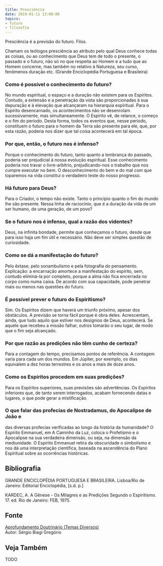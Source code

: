 ```yaml
---
title: Presciência
date: 2019-01-11 13:00:00
topics: 
- futuro
- filosofia
---
```


Presciência é a previsão do futuro. Filos. 

Chamam os teólogos presciência ao atributo pelo qual Deus conhece todas as
coisas, ou ao conhecimento que Deus tem de todo o presente, o passado e o
futuro, não só no que respeita ao Homem e a tudo que ao Homem concerne, mas
também no relativo à Natureza, seu curso, fenômenos duração etc. (Grande
Enciclopédia Portuguesa e Brasileira)

### Como é possível o conhecimento do futuro?
No mundo espiritual, o espaço e a duração não existem para os Espíritos.
Contudo, a extensão e a penetração da vista são proporcionadas à sua
depuração e à elevação que alcançaram na hierarquia espiritual. Para o
Espírito desencarnado, os acontecimentos não se desenrolam
sucessivamente, mas simultaneamente. O Espírito vê, de relance, o começo
e o fim do período. Desta forma, todos os eventos que, nesse período,
constituem o futuro para o homem da Terra são presente para ele, que,
por esta razão, poderia nos dizer que tal coisa acontecerá em tal época.

### Por que, então, o futuro nos é infenso?
Porque o conhecimento do futuro, tanto quanto a lembrança do passado,
poderia ser prejudicial à nossa evolução espiritual. Esse conhecimento
poderia nos travar o livre-arbítrio, prejudicando-nos o trabalho que nos
cumpre executar no bem. O desconhecimento do bem e do mal com que
toparemos na vida constitui o verdadeiro teste do nosso progresso.

### Há futuro para Deus?
Para o Criador, o tempo não existe. Tanto o princípio quanto o fim do
mundo lhe são presente. Nessa linha de raciocínio, que é a duração da
vida de um ser humano, de uma geração, de um povo?
### Se o futuro nos é infenso, qual a razão dos videntes?
Deus, na infinita bondade, permite que conheçamos o futuro, desde que
para isso haja um fim útil e necessário. Não deve ser simples questão de
curiosidade.

### Como se dá a manifestação do futuro?
Pelo êxtase, pelo sonambulismo e pela fotografia do pensamento.
Explicação: a encarnação amortece a manifestação do espírito, sem,
contudo eliminá-la por completo, porque a alma não fica encerrada no
corpo como numa caixa. De acordo com sua capacidade, pode penetrar mais
ou menos nas questões do futuro.

### É possível prever o futuro do Espiritismo?
Sim. Os Espíritos dizem que haverá um triunfo próximo, apesar dos
obstáculos. A previsão se torna fácil porque é obra deles. Acrescentam,
ainda, que tudo aquilo que estiver nos desígnios de Deus, acontecerá. Se
aquele que recebeu a missão falhar, outros tomarão o seu lugar, de modo
que o fim seja alcançado.

### Por que razão as predições não têm cunho de certeza?
Para a contagem do tempo, precisamos pontos de referência. A contagem
varia para cada um dos mundos. Em Júpiter, por exemplo, os dias
equivalem a dez horas terrestres e os anos a mais de doze anos.

### Como os Espíritos procedem em suas predições?
Para os Espíritos superiores, suas previsões são advertências. Os
Espíritos inferiores que, de tanto serem interrogados, acabam fornecendo
datas e lugares, o que pode gerar a mistificação.

### O que falar das profecias de Nostradamus, do Apocalipse de João e
das diversas profecias verificadas ao longo da história da humanidade?
O Espírito Emmanuel, em A Caminho da Luz, coloca o Profetismo e o
Apocalipse na sua verdadeira dimensão, ou seja, na dimensão da
mediunidade. O Espírito Emmanuel retira da obscuridade o simbolismo e
nos dá uma interpretação científica, baseada na ascendência do Plano
Espiritual sobre as ocorrências históricas.


## Bibliografia

GRANDE ENCICLOPÉDIA PORTUGUESA E BRASILEIRA. Lisboa/Rio de Janeiro:
Editorial Enciclopédia, \[s.d. p.\]

KARDEC, A. A Gênese - Os Milagres e as Predições Segundo o
Espiritismo. 17. ed. Rio de Janeiro: FEB, 1975.

## Fonte
[Aprofundamento Doutrinário (Temas Diversos)](https://sites.google.com/view/aprofundamentodoutrinario/presciência)  
Autor: Sérgio Biagi Gregório



## Veja Também
TODO


